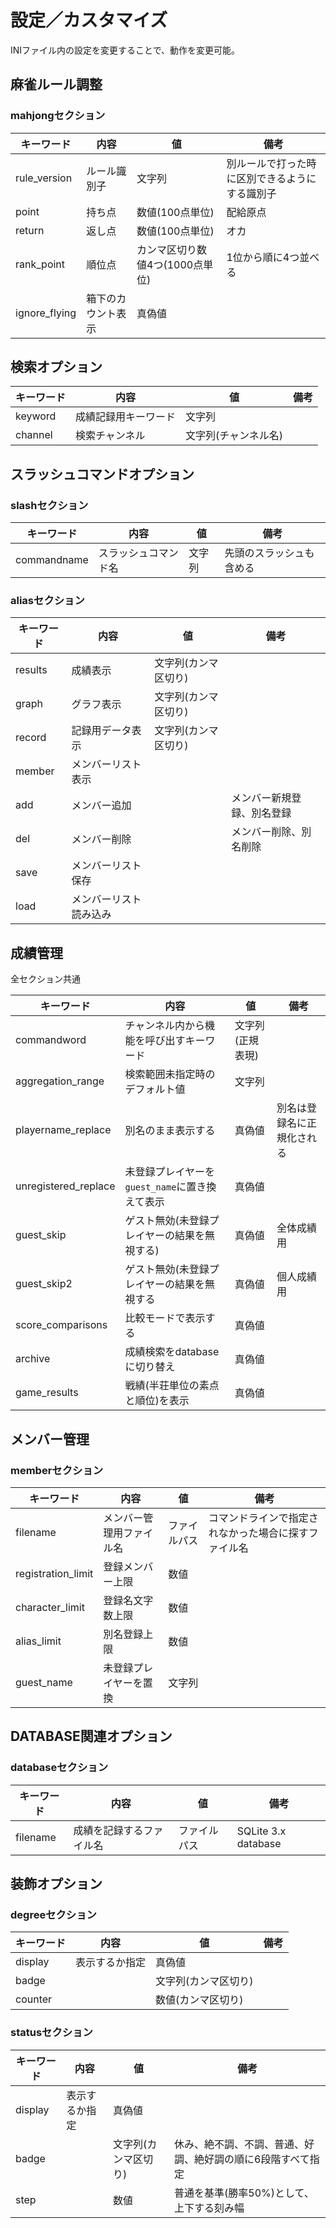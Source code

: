 # 設定／カスタマイズ

INIファイル内の設定を変更することで、動作を変更可能。



## 麻雀ルール調整

### mahjongセクション

| キーワード    | 内容               | 値                              | 備考                                           |
| ------------- | ------------------ | ------------------------------- | ---------------------------------------------- |
| rule_version  | ルール識別子       | 文字列                          | 別ルールで打った時に区別できるようにする識別子 |
| point         | 持ち点             | 数値(100点単位)                 | 配給原点                                       |
| return        | 返し点             | 数値(100点単位)                 | オカ                                           |
| rank_point    | 順位点             | カンマ区切り数値4つ(1000点単位) | 1位から順に4つ並べる                           |
| ignore_flying | 箱下のカウント表示 | 真偽値                          |                                                |


## 検索オプション

| キーワード | 内容                 | 値                   | 備考 |
| ---------- | -------------------- | -------------------- | ---- |
| keyword    | 成績記録用キーワード | 文字列               |      |
| channel    | 検索チャンネル       | 文字列(チャンネル名) |      |

## スラッシュコマンドオプション

### slashセクション

| キーワード  | 内容                 | 値     | 備考                     |
| ----------- | -------------------- | ------ | ------------------------ |
| commandname | スラッシュコマンド名 | 文字列 | 先頭のスラッシュも含める |

### aliasセクション

| キーワード | 内容                   | 値                   | 備考                       |
| ---------- | ---------------------- | -------------------- | -------------------------- |
| results    | 成績表示               | 文字列(カンマ区切り) |                            |
| graph      | グラフ表示             | 文字列(カンマ区切り) |                            |
| record     | 記録用データ表示       | 文字列(カンマ区切り) |                            |
| member     | メンバーリスト表示     |                      |                            |
| add        | メンバー追加           |                      | メンバー新規登録、別名登録 |
| del        | メンバー削除           |                      | メンバー削除、別名削除     |
| save       | メンバーリスト保存     |                      |                            |
| load       | メンバーリスト読み込み |                      |                            |

## 成績管理

全セクション共通

| キーワード           | 内容                                              | 値               | 備考                       |
| -------------------- | ------------------------------------------------- | ---------------- | -------------------------- |
| commandword          | チャンネル内から機能を呼び出すキーワード          | 文字列(正規表現) |                            |
| aggregation_range    | 検索範囲未指定時のデフォルト値                    | 文字列           |                            |
| playername_replace   | 別名のまま表示する                                | 真偽値           | 別名は登録名に正規化される |
| unregistered_replace | 未登録プレイヤーを `guest_name`に置き換えて表示 | 真偽値           |                            |
| guest_skip           | ゲスト無効(未登録プレイヤーの結果を無視する)      | 真偽値           | 全体成績用                 |
| guest_skip2          | ゲスト無効(未登録プレイヤーの結果を無視する       | 真偽値           | 個人成績用                 |
| score_comparisons    | 比較モードで表示する                              | 真偽値           |                            |
| archive              | 成績検索をdatabaseに切り替え                      | 真偽値           |                            |
| game_results         | 戦績(半荘単位の素点と順位)を表示                  | 真偽値           |                            |

## メンバー管理

### memberセクション

| キーワード         | 内容                     | 値           | 備考                                                 |
| ------------------ | ------------------------ | ------------ | ---------------------------------------------------- |
| filename           | メンバー管理用ファイル名 | ファイルパス | コマンドラインで指定されなかった場合に探すファイル名 |
| registration_limit | 登録メンバー上限         | 数値         |                                                      |
| character_limit    | 登録名文字数上限         | 数値         |                                                      |
| alias_limit        | 別名登録上限             | 数値         |                                                      |
| guest_name         | 未登録プレイヤーを置換   | 文字列       |                                                      |

## DATABASE関連オプション

### databaseセクション

| キーワード | 内容                     | 値           | 備考                |
| ---------- | ------------------------ | ------------ | ------------------- |
| filename   | 成績を記録するファイル名 | ファイルパス | SQLite 3.x database |

## 装飾オプション

### degreeセクション

| キーワード | 内容           | 値                   | 備考 |
| ---------- | -------------- | -------------------- | ---- |
| display    | 表示するか指定 | 真偽値               |      |
| badge      |                | 文字列(カンマ区切り) |      |
| counter    |                | 数値(カンマ区切り)   |      |

### statusセクション

| キーワード | 内容           | 値                   | 備考                                                        |
| ---------- | -------------- | -------------------- | ----------------------------------------------------------- |
| display    | 表示するか指定 | 真偽値               |                                                             |
| badge      |                | 文字列(カンマ区切り) | 休み、絶不調、不調、普通、好調、絶好調の順に6段階すべて指定 |
| step       |                | 数値                 | 普通を基準(勝率50%)として、上下する刻み幅                   |
